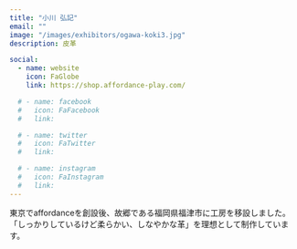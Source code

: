 ```yaml
---
title: "小川 弘記"
email: ""
image: "/images/exhibitors/ogawa-koki3.jpg"
description: 皮革

social:
  - name: website
    icon: FaGlobe
    link: https://shop.affordance-play.com/

  # - name: facebook
  #   icon: FaFacebook
  #   link: 

  # - name: twitter
  #   icon: FaTwitter
  #   link: 

  # - name: instagram
  #   icon: FaInstagram
  #   link: 
---
```


東京でaffordanceを創設後、故郷である福岡県福津市に工房を移設しました。「しっかりしているけど柔らかい、しなやかな革」を理想として制作しています。
